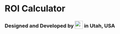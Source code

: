 # ROI Calculator
### Designed and Developed by  [<img src='http://preview.thestokegroup.com/wp-content/uploads/2018/01/Stoke-Cut-Out-Logo-e1517264900291.png' style='height: 1.6rem; vertical-align: text-bottom;'>](http://thestokegroup.com/ "Visit theStokeGroup.com")  in Utah, USA